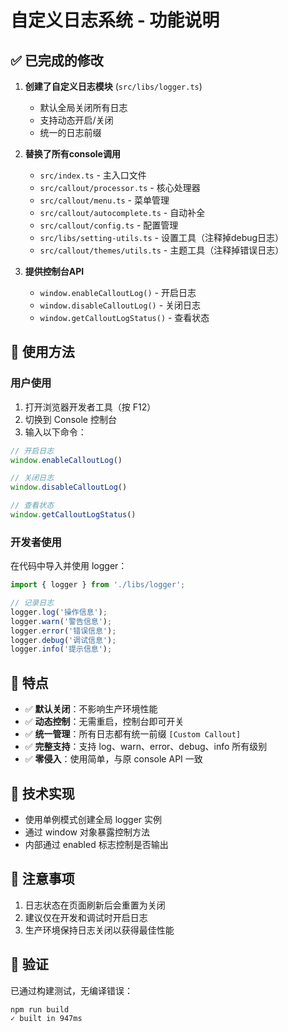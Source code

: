 # 自定义日志系统 - 功能说明

## ✅ 已完成的修改

1. **创建了自定义日志模块** (`src/libs/logger.ts`)
   - 默认全局关闭所有日志
   - 支持动态开启/关闭
   - 统一的日志前缀

2. **替换了所有console调用**
   - `src/index.ts` - 主入口文件
   - `src/callout/processor.ts` - 核心处理器
   - `src/callout/menu.ts` - 菜单管理
   - `src/callout/autocomplete.ts` - 自动补全
   - `src/callout/config.ts` - 配置管理
   - `src/libs/setting-utils.ts` - 设置工具（注释掉debug日志）
   - `src/callout/themes/utils.ts` - 主题工具（注释掉错误日志）

3. **提供控制台API**
   - `window.enableCalloutLog()` - 开启日志
   - `window.disableCalloutLog()` - 关闭日志
   - `window.getCalloutLogStatus()` - 查看状态

## 📖 使用方法

### 用户使用

1. 打开浏览器开发者工具（按 F12）
2. 切换到 Console 控制台
3. 输入以下命令：

```javascript
// 开启日志
window.enableCalloutLog()

// 关闭日志
window.disableCalloutLog()

// 查看状态
window.getCalloutLogStatus()
```

### 开发者使用

在代码中导入并使用 logger：

```typescript
import { logger } from './libs/logger';

// 记录日志
logger.log('操作信息');
logger.warn('警告信息');
logger.error('错误信息');
logger.debug('调试信息');
logger.info('提示信息');
```

## 🎯 特点

- ✅ **默认关闭**：不影响生产环境性能
- ✅ **动态控制**：无需重启，控制台即可开关
- ✅ **统一管理**：所有日志都有统一前缀 `[Custom Callout]`
- ✅ **完整支持**：支持 log、warn、error、debug、info 所有级别
- ✅ **零侵入**：使用简单，与原 console API 一致

## 🔧 技术实现

- 使用单例模式创建全局 logger 实例
- 通过 window 对象暴露控制方法
- 内部通过 enabled 标志控制是否输出

## 📝 注意事项

1. 日志状态在页面刷新后会重置为关闭
2. 建议仅在开发和调试时开启日志
3. 生产环境保持日志关闭以获得最佳性能

## 🧪 验证

已通过构建测试，无编译错误：
```bash
npm run build
✓ built in 947ms
```


